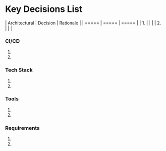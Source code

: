 # Key Decisions List

| Architectural | Decision | Rationale |
| ===== | ===== | ===== |
| 1. |  |  |
| 2. |  |  | 

### CI/CD
1. 
2. 

### Tech Stack
1. 
2. 

### Tools
1. 
2. 

### Requirements
1. 
2. 
